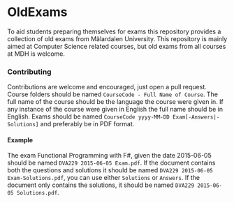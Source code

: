 # OldExams
To aid students preparing themselves for exams this repository provides a collection of old exams from Mälardalen University. This repository is mainly aimed at Computer Science related courses, but old exams from all courses at MDH is welcome.

### Contributing
Contributions are welcome and encouraged, just open a pull request.
Course folders should be named `CourseCode - Full Name of Course`. The full name of the course should be the language the course were given in. If any instance of the course were given in English the full name should be in English.
Exams should be named `CourseCode yyyy-MM-DD Exam[-Answers|-Solutions]` and preferably be in PDF format.

#### Example
The exam Functional Programming with F#, given the date 2015-06-05 should be named `DVA229 2015-06-05 Exam.pdf`. If the document contains both the questions and solutions it should be named `DVA229 2015-06-05 Exam-Solutions.pdf`, you can use either `Solutions` or `Answers`. If the document only contains the solutions, it should be named `DVA229 2015-06-05 Solutions.pdf`.
